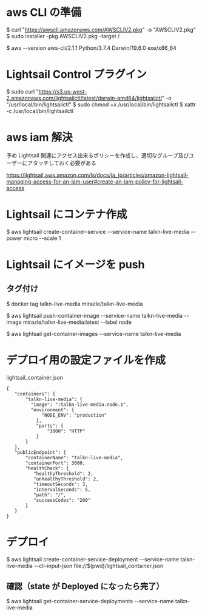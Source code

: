 # aws CLI の準備

$ curl "https://awscli.amazonaws.com/AWSCLIV2.pkg" -o "AWSCLIV2.pkg"
$ sudo installer -pkg AWSCLIV2.pkg -target /

$ aws --version
aws-cli/2.1.1 Python/3.7.4 Darwin/19.6.0 exe/x86_64

# Lightsail Control プラグイン

$ sudo curl "https://s3.us-west-2.amazonaws.com/lightsailctl/latest/darwin-amd64/lightsailctl" -o "/usr/local/bin/lightsailctl"
$ sudo chmod +x /usr/local/bin/lightsailctl
$ xattr -c /usr/local/bin/lightsailctl

# aws iam 解決

予め Lightsail 関連にアクセス出来るポリシーを作成し、適切なグループ及びユーザーにアタッチしておく必要がある

https://lightsail.aws.amazon.com/ls/docs/ja_jp/articles/amazon-lightsail-managing-access-for-an-iam-user#create-an-iam-policy-for-lightsail-access

# Lightsail にコンテナ作成

$ aws lightsail create-container-service --service-name talkn-live-media --power micro --scale 1

# Lightsail にイメージを push

## タグ付け

$ docker tag talkn-live-media mirazle/talkn-live-media

$ aws lightsail push-container-image --service-name talkn-live-media --image mirazle/talkn-live-media:latest --label node

$ aws lightsail get-container-images --service-name talkn-live-media

# デプロイ用の設定ファイルを作成

lightsail_container.json

```
{
   "containers": {
       "talkn-live-media": {
         "image": ":talkn-live-media.node.1",
         "environment": {
             "NODE_ENV": "production"
           },
           "ports": {
               "3000": "HTTP"
           }
       }
   },
   "publicEndpoint": {
       "containerName": "talkn-live-media",
       "containerPort": 3000,
       "healthCheck": {
          "healthyThreshold": 2,
          "unhealthyThreshold": 2,
          "timeoutSeconds": 3,
          "intervalSeconds": 5,
          "path": "/",
          "successCodes": "200"
       }
   }
}
```

# デプロイ

​$ aws lightsail create-container-service-deployment --service-name talkn-live-media --cli-input-json file://$(pwd)/lightsail_container.json

## 確認（state が Deployed になったら完了）

$ aws lightsail get-container-service-deployments --service-name talkn-live-media
